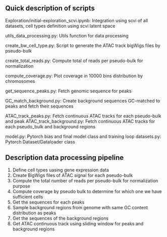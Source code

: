 Quick description of scripts
--------------------------------------------------------------

Exploration/initial-exploration_scvi.ipynb: Integration using scvi of all datasets, cell types definition using scvi latent space 

utils_data_processing.py: Utils function for data processing

create_bw_cell_type.py: Script to generate the ATAC track bigWigs files by pseudo-bulk 

create_total_reads.py: Compute total of reads per pseudo-bulk for normalization

compute_coverage.py: Plot coverage in 10000 bins distribution by chromosomes

get_sequence_peaks.py: Fetch genomic sequence for peaks

GC_match_background.py: Create background sequences GC-matched to peaks and fetch their sequences

ATAC_track_peaks.py: Fetch continuous ATAC tracks for each pseudo-bulk and peak 
ATAC_track_background.py: Fetch continuous ATAC tracks for each pseudo_bulk and background regions

model.py: Pytorch bias and final model class and training loop
datasets.py: Pytorch Dataset/Dataloader class 

Description data processing pipeline
--------------------------------------------------------------

1. Define cell types uasing gene expression data
2. Create BigWigs files of ATAC signal for each pseudo-bulk
3. Compute the total number of reads per pseudo-bulk for normalization purpose
4. Compute coverage by pseudo bulk to determine for which one we have sufficient cells
5. Get the sequences for each peaks
6. Sample background regions from genome with same GC content distribution as peaks
7. Get the sequences of the background regions
8. Get ATAC continuous track using sliding window for peaks and background regions